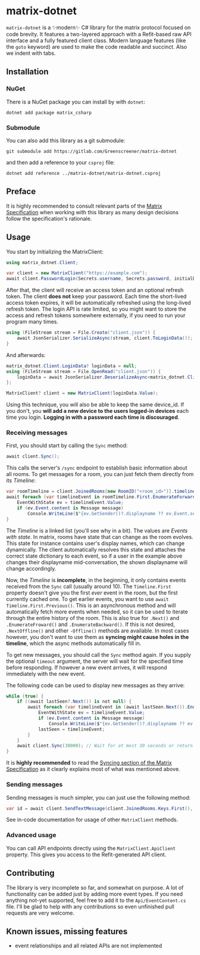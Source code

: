# matrix-dotnet

`matrix-dotnet` is a ✨modern✨ C# library for the matrix protocol focused on
code brevity. It features a two-layered approach with a Refit-based raw API
interface and a fully featured client class. Modern language features (like the
`goto` keyword) are used to make the code readable and succinct. Also we indent
with tabs.

## Installation

### NuGet

There is a NuGet package you can install by with `dotnet`:

```shell
dotnet add package matrix_csharp
```

### Submodule

You can also add this library as a git submodule:

```shell
git submodule add https://gitlab.com/Greenscreener/matrix-dotnet
```

and then add a reference to your `csproj` file:

```shell
dotnet add reference ../matrix-dotnet/matrix-dotnet.csproj
```

## Preface

It is highly recommended to consult relevant parts of the  [Matrix
Specification](https://spec.matrix.org/latest/client-server-api/) when working
with this library as many design decisions follow the specification's rationale.

## Usage

You start by initializing the MatrixClient:

```cs
using matrix_dotnet.Client;

var client = new MatrixClient("https://example.com");
await client.PasswordLogin(Secrets.username, Secrets.password, initialDeviceDisplayName: "FreeReal development");
```

After that, the client will receive an access token and an optional refresh
token. The client **does not** keep your password. Each time the short-lived
access token expires, it will be automatically refreshed using the long-lived
refresh token. The login API is rate limited, so you might want to store the
access and refresh tokens somewhere externally, if you need to run your program
many times.

```cs
using (FileStream stream = File.Create("client.json")) {
	await JsonSerializer.SerializeAsync(stream, client.ToLoginData());
}
```

And afterwards:

```cs
matrix_dotnet.Client.LoginData? loginData = null;
using (FileStream stream = File.OpenRead("client.json")) {
	loginData = await JsonSerializer.DeserializeAsync<matrix_dotnet.Client.LoginData>(stream);
};

MatrixClient? client = new MatrixClient(loginData.Value);
```

Using this technique, you will also be able to keep the same device_id. If you
don't, you **will add a new device to the users logged-in devices** each time you
login. **Logging in with a password each time is discouraged**.

### Receiving messages

First, you should start by calling the `Sync` method:

```cs
await client.Sync();
```

This calls the server's `/sync` endpoint to establish basic information about
all rooms. To get messages for a room, you can just fetch them directly from its
*Timeline*:

```cs
var roomTimeline = client.JoinedRooms[new RoomID("<room_id>")].timeline;
await foreach (var timelineEvent in roomTimeline.First.EnumerateForward()) {
	EventWithState ev = timelineEvent.Value;
	if (ev.Event.content is Message message)
		Console.WriteLine($"{ev.GetSender()?.displayname ?? ev.Event.sender}: {message.body}");
}
```

The *Timeline* is a linked list (you'll see why in a bit). The values are
*Events with state*. In matrix, rooms have state that can change as the room
evolves. This state for instance contains user's display names, which can change
dynamically. The client automatically resolves this state and attaches the
correct state dictionary to each event, so if a user in the example above
changes their displayname mid-conversation, the shown displayname will change
accordingly.

Now, the *Timeline* is **incomplete**, in the beginning, it only contains events
received from the `Sync` call (usually around 10). The `Timeline.First` property
doesn't give you the first *ever* event in the room, but the first currently
cached one. To get earlier events, you want to use `await
Timeline.First.Previous()`. This is an asynchronous method and will
automatically fetch more events when needed, so it can be used to iterate
through the entire history of the room. This is also true for `.Next()` and
`.EnumerateFroward()` and `.EnumerateBackward()`. If this is not desired,
`.NextOffline()` and other `-Offline()` methods are available. In most cases
however, you don't want to use them as **syncing might cause holes in the
timeline**, which the async methods automatically fill in.

To get new messages, you should call the `Sync` method again. If you supply the
optional `timeout` argument, the server will wait for the specified time before
responding. If however a new event arrives, it will respond immediately with the
new event.

The following code can be used to display new messages as they arrive:

```cs
while (true) {
	if ((await lastSeen?.Next()) is not null) {
		await foreach (var timelineEvent in (await lastSeen.Next()).EnumerateForward()) {
			EventWithState ev = timelineEvent.Value;
			if (ev.Event.content is Message message)
				Console.WriteLine($"{ev.GetSender()?.displayname ?? ev.Event.sender}: {message.body}");
			lastSeen = timelineEvent;
		}
	}
	await client.Sync(30000); // Wait for at most 30 seconds or return immediately if new events are received.
}

```

It is **highly recommended** to read the [Syncing section of the Matrix
Specification](https://spec.matrix.org/latest/client-server-api/#syncing) as it
clearly explains most of what was mentioned above.

### Sending messages

Sending messages is much simpler, you can just use the following method:

```cs
var id = await client.SendTextMessage(client.JoinedRooms.Keys.First(), "Hello World!");
```

See in-code documentation for usage of other `MatrixClient` methods.

### Advanced usage

You can call API endpoints directly using the `MatrixClient.ApiClient` property.
This gives you access to the Refit-generated API client.

## Contributing

The library is very incomplete so far, and somewhat on purpose. A lot of
functionality can be added just by adding more event types. If you need anything
not-yet supported, feel free to add it to the `Api/EventContent.cs` file. I'll
be glad to help with any contributions so even unfinished pull requests are very
welcome.

## Known issues, missing features

- event relationships and all related APIs are not implemented
